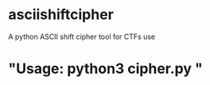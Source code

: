 # asciishiftcipher
A python ASCII shift cipher tool for CTFs use
# "Usage: python3 cipher.py <shift> <text>"
